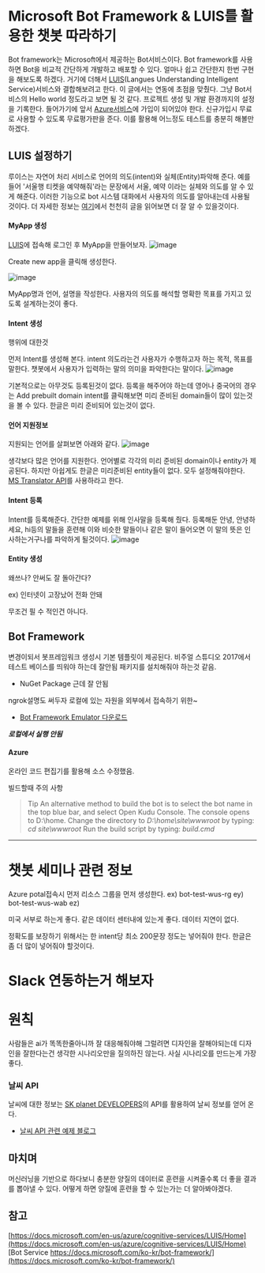 # Microsoft Bot Framework & LUIS를 활용한 챗봇 따라하기

Bot framework는 Microsoft에서 제공하는 Bot서비스이다. Bot framework를 사용하면 Bot을 비교적 간단하게 개발하고 배포할 수 있다. 얼마나 쉽고 간단한지 한번 구현을 해보도록 하겠다.
거기에 더해서 [LUIS](https://www.luis.ai/)(Langues Understanding Intelligent Service)서비스와 결합해보려고 한다. 이 글에서는 연동에 초점을 맞췄다. 그냥 Bot서비스의 Hello world 정도라고 보면 될 것 같다. 프로젝트 생성 및 개발 환경까지의 설정을 기록한다.
들어가기에 앞서 [Azure서비스](https://azure.microsoft.com/ko-kr/)에 가입이 되어있야 한다. 신규가입시 무료로 사용할 수 있도록 무료평가판을 준다. 이를 활용해 어느정도 테스트를 충분히 해볼만 하겠다.

## LUIS 설정하기
루이스는 자연어 처리 서비스로 언어의 의도(intent)와 실체(Entity)파악해 준다. 예를 들어 '서울행 티켓을 예약해줘'라는 문장에서 서울, 예약 이라는 실체와 의도를 알 수 있게 해준다. 이러한 기능으로 bot 시스템 대화에서 사용자의 의도를 알아내는데 사용될 것이다.
더 자세한 정보는 [여기](https://docs.microsoft.com/en-us/azure/cognitive-services/LUIS/)에서 천천히 글을 읽어보면 더 잘 알 수 있을것이다.

#### MyApp 생성
[LUIS](https://www.luis.ai)에 접속해 로그인 후 MyApp을 만들어보자.
![image](/Images/botFramework&Luis/create_luis_Myapp.png)

Create new app을 클릭해 생성한다.

![image](/Images/botFramework&Luis/create_luis_Myapp-2.png)

MyApp명과 언어, 설명을 작성한다. 사용자의 의도를 해석할 명확한 목표를 가지고 있도록 설계하는것이 좋다.

#### Intent 생성

행위에 대한것

먼저 Intent를 생성해 본다. intent 의도라는건 사용자가 수행하고자 하는 목적, 목표를 말한다. 챗봇에서 사용자가 입력하는 말의 의미을 파악한다는 말이다.
![image](/Images/botFramework&Luis/intents-list.png)

기본적으로는 아무것도 등록된것이 없다. 등록을 해주어야 하는데 영어나 중국어의 경우는 Add prebuilt domain intent를 클릭해보면 미리 준비된 domain들이 많이 있는것을 볼 수 있다. 한글은 미리 준비되어 있는것이 없다.

#### 언어 지원정보
지원되는 언어를 살펴보면 아래와 같다.
![image](/Images/botFramework&Luis/languae_support.png)

생각보다 많은 언어를 지원한다.
언어별로 각각의 미리 준비된 domain이나 entity가 제공된다. 하지만 아쉽게도 한글은 미리준비된 entity들이 없다. 모두 설정해줘야한다. [MS Translator API](https://docs.microsoft.com/en-us/azure/cognitive-services/translator/translator-info-overview)를 사용하라고 한다.

#### Intent 등록
Intent를 등록해준다. 간단한 예제를 위해 인사말을 등록해 줬다. 등록해둔 안녕, 안녕하세요, hi등의 말들을 훈련해 이와 비슷한 말들이나 같은 말이 들어오면 이 말의 뜻은 인사하는거구나를 파악하게 될것이다.
![image](/Images/botFramework&Luis/intent_greeting.png)

#### Entity 생성

왜쓰나?
안써도 잘 돌아간다?

ex)
인터넷이 고장났어
전화 안돼

무조건 필 수 적인건 아니다.



## Bot Framework

변경이되서 봇프레임워크 생성시 기본 템플릿이 제공된다.
비주얼 스튜디오 2017에서 테스트 베이스를 띄워야 하는데 잘안됨
패키지를 설치해줘야 하는것 같음.

* NuGet Package 근데 잘 안됨

ngrok설명도 써두자
로컬에 있는 자원을 외부에서 접속하기 위한~

* [Bot Framework Emulator 다운로드](https://github.com/Microsoft/BotFramework-Emulator/releases)


***로컬에서 실행 안됨***

#### Azure
온라인 코드 편집기를 활용해 소스 수정했음.

빌드할때 주의 사항
>Tip
An alternative method to build the bot is to select the bot name in the top blue bar, and select Open Kudu Console. The console opens to D:\home.
Change the directory to *D:\home\site\wwwroot* by typing: *cd site\wwwroot*
Run the build script by typing: *build.cmd*



------
# 챗봇 세미나 관련 정보

Azure potal접속시
먼저 리소스 그룹을 먼저 생성한다.
ex) bot-test-wus-rg
ey) bot-test-wus-wab
ez)

미국 서부로 하는게 좋다.
같은 데이터 센터내에 있는게 좋다. 데이터 지연이 없다.


정확도를 보장하기 위해서는
한 intent당 최소 200문장 정도는 넣어줘야 한다.
한글은 좀 더 많이 넣어줘야 할것이다.



# Slack 연동하는거 해보자


# 원칙
사람들은 ai가 똑똑한줄아니까 잘 대응해줘야해
그럴려면 디자인을 잘해야되는데
디자인을 잘한다는건 생각한 시나리오만을 질의하진 않는다.
사실 시나리오를 만드는게 가장 좋다.





### 날씨 API
날씨에 대한 정보는 [SK planet DEVELOPERS](https://developers.skplanetx.com/apidoc/kor/weather/living/#doc1400)의 API를 활용하여 날씨 정보를 얻어 온다.

* [날씨 API 관련 예제 블로그](http://rhammer.tistory.com/124)


## 마치며
머신러닝을 기반으로 하다보니 충분한 양질의 데이터로 훈련을 시켜줄수록 더 좋을 결과를 뽑아낼 수 있다. 어떻게 하면 양질에 훈련을 할 수 있는가는 더 알아봐야겠다.


## 참고
[https://docs.microsoft.com/en-us/azure/cognitive-services/LUIS/Home](https://docs.microsoft.com/en-us/azure/cognitive-services/LUIS/Home)<br>
[Bot Service https://docs.microsoft.com/ko-kr/bot-framework/](https://docs.microsoft.com/ko-kr/bot-framework/)

